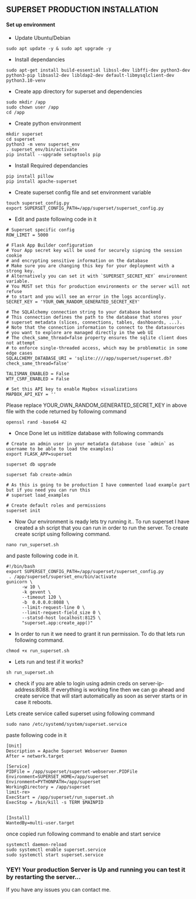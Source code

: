 ## SUPERSET PRODUCTION INSTALLATION


#### Set up environment

* Update Ubuntu/Debian

```
sudo apt update -y & sudo apt upgrade -y
```
* Install dependancies

```
sudo apt-get install build-essential libssl-dev libffi-dev python3-dev python3-pip libsasl2-dev libldap2-dev default-libmysqlclient-dev python3.10-venv
``` 

* Create app directory for superset and dependencies 

```
sudo mkdir /app
sudo chown user /app
cd /app
```

* Create python environment 

```
mkdir superset
cd superset
python3 -m venv superset_env
. superset_env/bin/activate
pip install --upgrade setuptools pip
```

* Install Required dependancies

```
pip install pillow
pip install apache-superset
```


* Create superset config file and set environment variable 

```
touch superset_config.py
export SUPERSET_CONFIG_PATH=/app/superset/superset_config.py

```

* Edit and paste following code in it

```
# Superset specific config
ROW_LIMIT = 5000

# Flask App Builder configuration
# Your App secret key will be used for securely signing the session cookie
# and encrypting sensitive information on the database
# Make sure you are changing this key for your deployment with a strong key.
# Alternatively you can set it with `SUPERSET_SECRET_KEY` environment variable.
# You MUST set this for production environments or the server will not refuse
# to start and you will see an error in the logs accordingly.
SECRET_KEY = 'YOUR_OWN_RANDOM_GENERATED_SECRET_KEY'

# The SQLAlchemy connection string to your database backend
# This connection defines the path to the database that stores your
# superset metadata (slices, connections, tables, dashboards, ...).
# Note that the connection information to connect to the datasources
# you want to explore are managed directly in the web UI
# The check_same_thread=false property ensures the sqlite client does not attempt
# to enforce single-threaded access, which may be problematic in some edge cases
SQLALCHEMY_DATABASE_URI = 'sqlite:////app/superset/superset.db?check_same_thread=false'

TALISMAN_ENABLED = False
WTF_CSRF_ENABLED = False

# Set this API key to enable Mapbox visualizations
MAPBOX_API_KEY = ''
```

Please replace YOUR_OWN_RANDOM_GENERATED_SECRET_KEY in above file with the code returned by following command

```
openssl rand -base64 42
```

* Once Done let us inititlize database with following commands 

```
# Create an admin user in your metadata database (use `admin` as username to be able to load the examples)
export FLASK_APP=superset

superset db upgrade

superset fab create-admin

# As this is going to be production I have commented load example part but if you need you can run this
# superset load_examples

# Create default roles and permissions
superset init

```

* Now Our environment is ready lets try running it..
To run superset I have created a sh script that you can run in order to run the server. To create create script using following command.

```
nano run_superset.sh
```

and paste following code in it.

```
#!/bin/bash
export SUPERSET_CONFIG_PATH=/app/superset/superset_config.py
 . /app/superset/superset_env/bin/activate
gunicorn \
      -w 10 \
      -k gevent \
      --timeout 120 \
      -b  0.0.0.0:8088 \
      --limit-request-line 0 \
      --limit-request-field_size 0 \
      --statsd-host localhost:8125 \
      "superset.app:create_app()"
```


* In order to run it we need to grant it run permission. To do that lets run following command.
```
chmod +x run_superset.sh
```

 * Lets run and test if it works?

```
sh run_superset.sh
```

* check if you are able to login using admin creds on server-ip-address:8088. If everything is working fine then we can go ahead and create service that will start automatically as soon as server starts or in case it reboots.

Lets create service called superset using following command

```
sudo nano /etc/systemd/system/superset.service
```

paste following code in it 

```
[Unit]
Description = Apache Superset Webserver Daemon
After = network.target

[Service]
PIDFile = /app/superset/superset-webserver.PIDFile
Environment=SUPERSET_HOME=/app/superset
Environment=PYTHONPATH=/app/superset
WorkingDirectory = /app/superset
limit-re>
ExecStart = /app/superset/run_superset.sh
ExecStop = /bin/kill -s TERM $MAINPID


[Install]
WantedBy=multi-user.target

```

once copied run following command to enable and start service

```
systemctl daemon-reload
sudo systemctl enable superset.service
sudo systemctl start superset.service
```

### YEY! Your production Server is Up and running you can test it by restarting the server...
If you have any issues you can contact me. 
